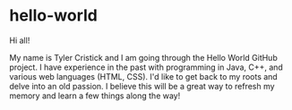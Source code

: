 # hello-world

Hi all!

My name is Tyler Cristick and I am going through the Hello World GitHub project. I have experience in the past with programming in Java, C++, and various web languages (HTML, CSS). I'd like to get back to my roots and delve into an old passion. I believe this will be a great way to refresh my memory and learn a few things along the way!
